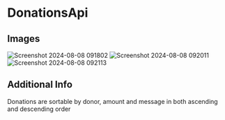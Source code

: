 # DonationsApi

## Images
![Screenshot 2024-08-08 091802](https://github.com/user-attachments/assets/eb7ea1e1-003d-4544-ac74-a740323bbda0)
![Screenshot 2024-08-08 092011](https://github.com/user-attachments/assets/9b878070-ff00-4ff2-bfe2-93d13999601c)
![Screenshot 2024-08-08 092113](https://github.com/user-attachments/assets/5d071a32-4cc9-413a-8601-3bca1346a3bd)

## Additional Info
Donations are sortable by donor, amount and message in both ascending and descending order
